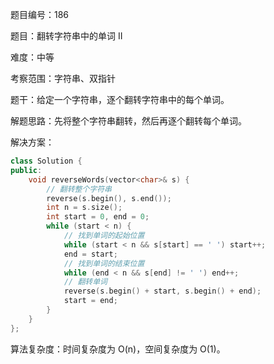 题目编号：186

题目：翻转字符串中的单词 II

难度：中等

考察范围：字符串、双指针

题干：给定一个字符串，逐个翻转字符串中的每个单词。

解题思路：先将整个字符串翻转，然后再逐个翻转每个单词。

解决方案：

```cpp
class Solution {
public:
    void reverseWords(vector<char>& s) {
        // 翻转整个字符串
        reverse(s.begin(), s.end());
        int n = s.size();
        int start = 0, end = 0;
        while (start < n) {
            // 找到单词的起始位置
            while (start < n && s[start] == ' ') start++;
            end = start;
            // 找到单词的结束位置
            while (end < n && s[end] != ' ') end++;
            // 翻转单词
            reverse(s.begin() + start, s.begin() + end);
            start = end;
        }
    }
};
```

算法复杂度：时间复杂度为 O(n)，空间复杂度为 O(1)。